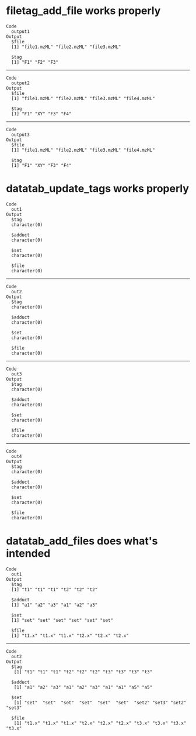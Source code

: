 # filetag_add_file works properly

    Code
      output1
    Output
      $file
      [1] "file1.mzML" "file2.mzML" "file3.mzML"
      
      $tag
      [1] "F1" "F2" "F3"
      

---

    Code
      output2
    Output
      $file
      [1] "file1.mzML" "file2.mzML" "file3.mzML" "file4.mzML"
      
      $tag
      [1] "F1" "XY" "F3" "F4"
      

---

    Code
      output3
    Output
      $file
      [1] "file1.mzML" "file2.mzML" "file3.mzML" "file4.mzML"
      
      $tag
      [1] "F1" "XY" "F3" "F4"
      

# datatab_update_tags works properly

    Code
      out1
    Output
      $tag
      character(0)
      
      $adduct
      character(0)
      
      $set
      character(0)
      
      $file
      character(0)
      

---

    Code
      out2
    Output
      $tag
      character(0)
      
      $adduct
      character(0)
      
      $set
      character(0)
      
      $file
      character(0)
      

---

    Code
      out3
    Output
      $tag
      character(0)
      
      $adduct
      character(0)
      
      $set
      character(0)
      
      $file
      character(0)
      

---

    Code
      out4
    Output
      $tag
      character(0)
      
      $adduct
      character(0)
      
      $set
      character(0)
      
      $file
      character(0)
      

# datatab_add_files does what's intended

    Code
      out1
    Output
      $tag
      [1] "t1" "t1" "t1" "t2" "t2" "t2"
      
      $adduct
      [1] "a1" "a2" "a3" "a1" "a2" "a3"
      
      $set
      [1] "set" "set" "set" "set" "set" "set"
      
      $file
      [1] "t1.x" "t1.x" "t1.x" "t2.x" "t2.x" "t2.x"
      

---

    Code
      out2
    Output
      $tag
       [1] "t1" "t1" "t1" "t2" "t2" "t2" "t3" "t3" "t3" "t3"
      
      $adduct
       [1] "a1" "a2" "a3" "a1" "a2" "a3" "a1" "a1" "a5" "a5"
      
      $set
       [1] "set"  "set"  "set"  "set"  "set"  "set"  "set2" "set3" "set2" "set3"
      
      $file
       [1] "t1.x" "t1.x" "t1.x" "t2.x" "t2.x" "t2.x" "t3.x" "t3.x" "t3.x" "t3.x"
      

